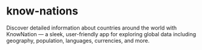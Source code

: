 # know-nations
Discover detailed information about countries around the world with KnowNation — a sleek, user-friendly app for exploring global data including geography, population, languages, currencies, and more.
